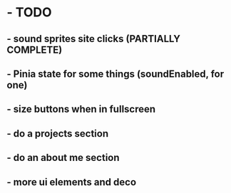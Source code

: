 # - TODO

## - sound sprites site clicks (PARTIALLY COMPLETE)

## - Pinia state for some things (soundEnabled, for one)

## - size buttons when in fullscreen

## - do a projects section

## - do an about me section

## - more ui elements and deco